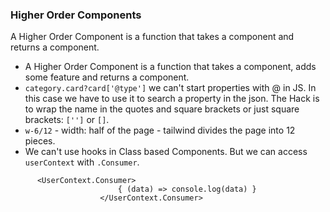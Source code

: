 ### Higher Order Components

A Higher Order Component is a function that takes a component and returns a component.

- A Higher Order Component is a function that takes a component, adds some feature and returns a component.
- ```category.card?card['@type']``` we can't start properties with @ in JS. In this case we have to use it to search a property in the json. The Hack is to wrap the name in the quotes and square brackets or just square brackets: ```['']``` or ```[]```.
- ```w-6/12``` - width: half of the page - tailwind divides the page into 12 pieces.
- We can't use hooks in Class based Components. But we can access ```userContext``` with ```.Consumer```.
```
      <UserContext.Consumer>
                        { (data) => console.log(data) }
                    </UserContext.Consumer>
```